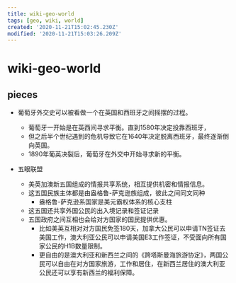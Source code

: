```yaml
---
title: wiki-geo-world
tags: [geo, wiki, world]
created: '2020-11-21T15:02:45.230Z'
modified: '2020-11-21T15:03:26.209Z'
---
```


# wiki-geo-world

## pieces

- 葡萄牙外交史可以被看做一个在英国和西班牙之间摇摆的过程。
  - 葡萄牙一开始是在英西间寻求平衡。直到1580年决定投靠西班牙，
  - 但之后半个世纪遇到的危机导致它在1640年决定脱离西班牙，最终逐渐倒向英国。
  - 1890年葡英决裂后，葡萄牙在外交中开始寻求新的平衡。

- 五眼联盟
  - 美英加澳新五国组成的情报共享系统，相互提供机密和情报信息。
  - 这五国民族主体都是由盎格鲁-萨克逊族组成，彼此之间同文同种
    - 盎格鲁-萨克逊系国家是美元霸权体系的核心支柱
  - 这五国还共享外国公民的出入境记录和签证记录
  - 五国政府之间互相也会给对方国家的国民提供优惠。
    - 比如美英互相对对方国民免签180天，加拿大公民可以申请TN签证去美国工作，澳大利亚公民可以申请美国E3工作签证，不受面向所有国家公民的H1B数量限制。
    - 更自由的是澳大利亚和新西兰之间的《跨塔斯曼海旅游协定》，两国公民可以自由在对方国家旅游，工作和居住，在新西兰居住的澳大利亚公民还可以享有新西兰的福利保障。



